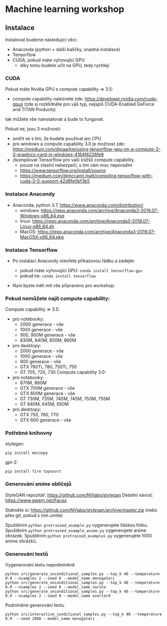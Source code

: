 # Machine learning workshop

## Instalace

Instalovat budeme následující věci:
- Anaconda (python + další balíčky, snadná instalace)
- Tensorflow
- CUDA, pokud máte vyhovující GPU
    - díky tomu budete učit na GPU, tedy rychleji

### CUDA
Pokud máte Nvidia GPU s compute capability => 3.5: 
- compute capability naleznete zde:
    https://developer.nvidia.com/cuda-gpus 
    (zde si rozklidněte pro váš typ, nejspíš CUDA-Enabled GeForce and TITAN Products)

tak můžete vše nainstalovat a bude to fungovat.

Pokud ne, jsou 3 možnosti:
- smířit se s tím, že budete používat jen CPU
- pro windows a compute capability 3.0 je možnost zde: 
https://medium.com/@naarkie/using-tensorflow-gpu-on-a-compute-3-0-graphics-card-in-windows-4184f4228fe9
- zkompilovat Tensorflow pro vaši (nižší) compute capability. 
    - pouze na vlastní nebezpečí, s tím vám moc neporadím
    - https://www.tensorflow.org/install/source
    - https://medium.com/@mccann.matt/compiling-tensorflow-with-cuda-3-0-support-42d8fe0bf3b5

### Instalace Anacondy
- Anaconda, python 3.7, https://www.anaconda.com/distribution/
    - windows: https://repo.anaconda.com/archive/Anaconda3-2019.07-Windows-x86_64.exe
    - linux: https://repo.anaconda.com/archive/Anaconda3-2019.07-Linux-x86_64.sh
    - MacOS: https://repo.anaconda.com/archive/Anaconda3-2019.07-MacOSX-x86_64.pkg 

### Instalace Tensorflow
- Po instalaci Anacondy otevřete příkazovou řádku a zadejte:
    - pokud máte vyhovující GPU:
        `conda install tensorflow-gpu`
    - pokud ne:
        `conda install tensorflow`    

- Nyní byste měli mít vše připraveno pro workshop.

### Pokud nemůžete najít compute capability:
Compute capability => 3.5:
- pro notebooky:
    - 2000 generace - vše
    - 1000 generace - vše 
    - 900, 900M generace - vše
    - 830M, 840M, 850M, 860M        
- pro desktopy:
    - 2000 generace - vše
    - 1000 generace - vše 
    - 900 generace - vše
    - GTX 780Ti, 780, 750Ti, 750
    - GT 705, 720, 730
Compute capability 3.0:
- pro notebooky:
    - 870M, 880M
    - GTX 700M generace - vše
    - GTX 600M generace - vše
    - GT 730M, 735M, 740M, 745M, 750M, 755M
    - GT 640M, 645M, 650M
- pro desktopy:
    - GTX 750, 760, 770
    - GTX 600 generace - vše
    
### Potřebné knihovny
stylegan: 
```
pip install moviepy
```
gpt-2:
```
pip install fire toposort
```

### Generování anime obličejů
StyleGAN repozitář: https://github.com/NVlabs/stylegan
Detailní návod: https://www.gwern.net/Faces

Stahněte si: https://github.com/NVlabs/stylegan/archive/master.zip
(nebo přes git, pokud s ním umíte)

Spuštěním `python pretrained_example.py` vygenerujete lidskou fotku.
Spuštěním `python pretrained_example_anime.py` vygenerujete anime obrázek.
Spuštěním `python pretrained_examples.py` vygenerujete 1000 anime obrázků.

### Generování textů

Vygenerování textu nepodmíněně
```
python src/generate_unconditional_samples.py --top_k 40 --temperature 0.9 --nsamples 2 --seed 0 --model_name monogatari
python src/generate_unconditional_samples.py --top_k 40 --temperature 0.9 --nsamples 2 --seed 0 --model_name naruto
python src/generate_unconditional_samples.py --top_k 40 --temperature 0.9 --nsamples 2 --seed 0 --model_name overlord
```

Podmíněné generování textu
```
python src/interactive_conditional_samples.py --top_k 40 --temperature 0.9  --seed 2000 --model_name monogatari
```
